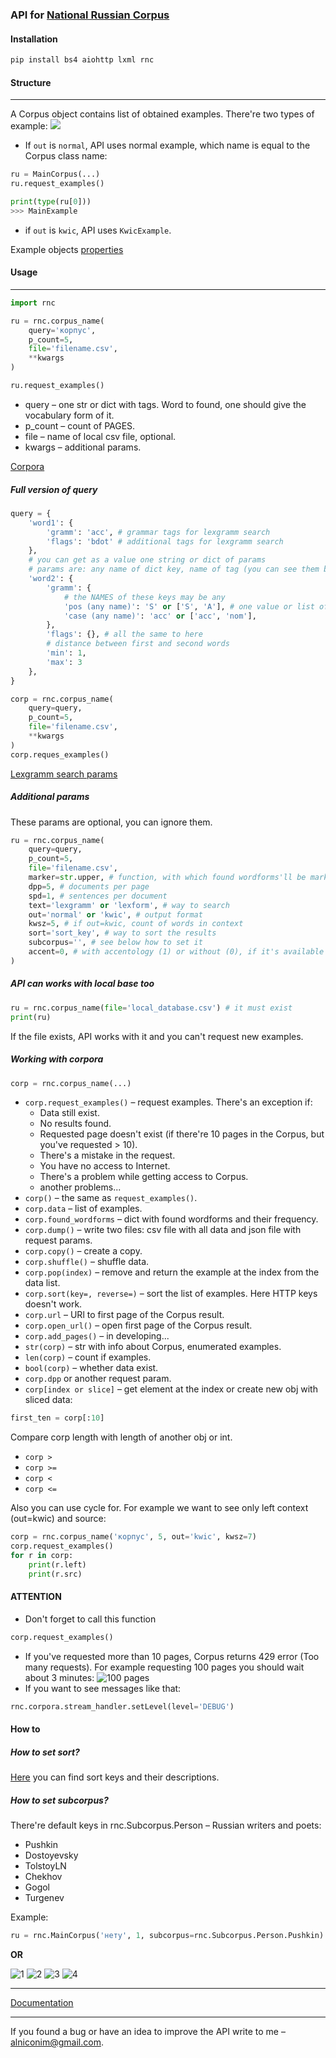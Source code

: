 ### API for [National Russian Corpus](http://ruscorpora.ru) 

#### Installation
```bash
pip install bs4 aiohttp lxml rnc
```

#### Structure

---
A Corpus object contains list of obtained examples.
There're two types of example:
![](https://github.com/FaustGoethe/RNC/blob/master/docs/Two_ex_types.png?raw=true) <br> 
* If `out` is `normal`, API uses normal example, which name is equal to the Corpus class name:
```python
ru = MainCorpus(...)
ru.request_examples()

print(type(ru[0]))
>>> MainExample
```
* if `out` is `kwic`, API uses `KwicExample`.

Example objects [properties](https://github.com/FaustGoethe/RNC/blob/master/docs/Examples.md)   

#### Usage

---
```python
import rnc

ru = rnc.corpus_name(
    query='корпус', 
    p_count=5,
    file='filename.csv',
    **kwargs
)

ru.request_examples()
```
* query – one str or dict with tags. Word to found, one should give the vocabulary form of it.
* p_count – count of PAGES.
* file – name of local csv file, optional.
* kwargs – additional params.

[Corpora](https://github.com/FaustGoethe/RNC/blob/master/docs/Corpora.md)

##### Full version of query
```python
query = {
    'word1': {
        'gramm': 'acc', # grammar tags for lexgramm search
        'flags': 'bdot' # additional tags for lexgramm search
    },
    # you can get as a value one string or dict of params
    # params are: any name of dict key, name of tag (you can see them below)  
    'word2': {
        'gramm': { 
            # the NAMES of these keys may be any
            'pos (any name)': 'S' or ['S', 'A'], # one value or list of values,
            'case (any name)': 'acc' or ['acc', 'nom'],
        },
        'flags': {}, # all the same to here
        # distance between first and second words
        'min': 1,  
        'max': 3
    },  
}

corp = rnc.corpus_name(
    query=query,
    p_count=5,
    file='filename.csv',
    **kwargs
)
corp.reques_examples()
```
[Lexgramm search params](https://github.com/FaustGoethe/RNC/tree/master/docs/Lexgram%20search%20params)



##### Additional params
These params are optional, you can ignore them. 
```python
ru = rnc.corpus_name(
    query=query, 
    p_count=5,
    file='filename.csv',
    marker=str.upper, # function, with which found wordforms'll be marked
    dpp=5, # documents per page
    spd=1, # sentences per document
    text='lexgramm' or 'lexform', # way to search
    out='normal' or 'kwic', # output format
    kwsz=5, # if out=kwic, count of words in context
    sort='sort_key', # way to sort the results
    subcorpus='', # see below how to set it
    accent=0, # with accentology (1) or without (0), if it's available
)
```

##### API can works with local base too
```python
ru = rnc.corpus_name(file='local_database.csv') # it must exist
print(ru)
```
If the file exists, API works with it and you can't request new examples.

##### Working with corpora
```python
corp = rnc.corpus_name(...) 
```
* `corp.request_examples()` – request examples. 
There's an exception if:
    * Data still exist. 
    * No results found.
    * Requested page doesn't exist (if there're 10 pages in the Corpus, but you've requested > 10).
    * There's a mistake in the request.
    * You have no access to Internet.
    * There's a problem while getting access to Corpus.
    * another problems...
* `corp()` – the same as `request_examples()`.
* `corp.data` – list of examples.
* `corp.found_wordforms` – dict with found wordforms and their frequency.
* `corp.dump()` – write two files: csv file with all data and json file with request params.
* `corp.copy()` – create a copy.
* `corp.shuffle()` – shuffle data.
* `corp.pop(index)` – remove and return the example at the index from the data list.
* `corp.sort(key=, reverse=)` – sort the list of examples. Here HTTP keys doesn't work.  
* `corp.url` – URl to first page of the Corpus result.
* `corp.open_url()` – open first page of the Corpus result.
* `corp.add_pages()` – in developing...
* `str(corp)` – str with info about Corpus, enumerated examples. 
* `len(corp)` – count if examples.
* `bool(corp)` – whether data exist.
* `corp.dpp` or another request param.
* `corp[index or slice]` – get element at the index or create new obj with sliced data:
```python
first_ten = corp[:10]
``` 
Compare corp length with length of another obj or int.  
* `corp > `
* `corp >= `
* `corp < `
* `corp <= `

Also you can use cycle for. For example we want to see only left context (out=kwic) and source:
```python
corp = rnc.corpus_name('корпус', 5, out='kwic', kwsz=7)
corp.request_examples()
for r in corp:
    print(r.left)
    print(r.src)
```


#### ATTENTION
* Don't forget to call this function
```python
corp.request_examples()
```
* If you've requested more than 10 pages, Corpus returns 429 error (Too many requests).
For example requesting 100 pages you should wait about 3 minutes: 
![100 pages](https://github.com/FaustGoethe/RNC/blob/master/docs/100_pages.png?raw=true)
* If you want to see messages like that:
```python
rnc.corpora.stream_handler.setLevel(level='DEBUG')
```


#### How to
##### How to set sort?
[Here](https://github.com/FaustGoethe/RNC/blob/master/docs/HTTP%20params.md) you can find sort keys and their descriptions.


##### How to set subcorpus?
There're default keys in rnc.Subcorpus.Person – Russian writers and poets: 
* Pushkin
* Dostoyevsky
* TolstoyLN
* Chekhov
* Gogol
* Turgenev

Example:
```python
ru = rnc.MainCorpus('нету', 1, subcorpus=rnc.Subcorpus.Person.Pushkin)
```

**OR**

 
![1](https://raw.githubusercontent.com/FaustGoethe/RNC/master/docs/How%20to%20set%20subcorpus/1.png)
![2](https://raw.githubusercontent.com/FaustGoethe/RNC/master/docs/How%20to%20set%20subcorpus/2.png)
![3](https://raw.githubusercontent.com/FaustGoethe/RNC/master/docs/How%20to%20set%20subcorpus/3.png)
![4](https://raw.githubusercontent.com/FaustGoethe/RNC/master/docs/How%20to%20set%20subcorpus/4.png)

---
[Documentation](https://github.com/FaustGoethe/RNC/tree/master/docs)

---
If you found a bug or have an idea to improve the API write to me – alniconim@gmail.com.  